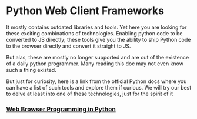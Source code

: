 # Python Web Client Frameworks

It mostly contains outdated libraries and tools. Yet here you are looking for these exciting combinations of technologies. Enabling python code to be converted to JS directly; these tools give you the ability to ship Python code to the browser directly and convert it straight to JS.

But alas, these are mostly no longer supported and are out of the existence of a daily python programmer. Many reading this doc may not even know such a thing existed.

But just for curiosity, here is a link from the official Python docs where you can have a list of such tools and explore them if curious. We will try our best to delve at least into one of these technologies, just for the spirit of it

### [Web Browser Programming in Python](https://wiki.python.org/moin/WebBrowserProgramming)
